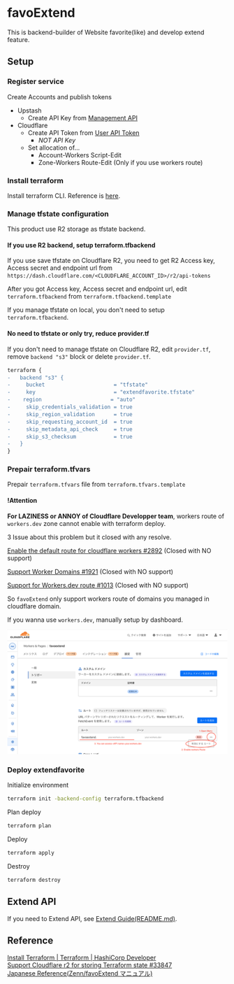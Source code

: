 # favoExtend

This is backend-builder of Website favorite(like) and develop extend feature.

## Setup

### Register service

Create Accounts and publish tokens

- Upstash
  - Create API Key from [Management API](https://console.upstash.com/account/api)
- Cloudflare
  - Create API Token from [User API Token](https://dash.cloudflare.com/profile/api-tokens)
    - _NOT API Key_
  - Set allocation of...
    - Account-Workers Script-Edit
    - Zone-Workers Route-Edit (Only if you use workers route)

### Install terraform

Install terraform CLI. Reference is [here](https://developer.hashicorp.com/terraform/tutorials/aws-get-started/install-cli).

### Manage tfstate configuration

This product use R2 storage as tfstate backend.

#### If you use R2 backend, setup terraform.tfbackend

If you use save tfstate on Cloudflare R2, you need to get R2 Access key, Access secret and endpoint url from `https://dash.cloudflare.com/<CLOUDFLARE_ACCOUNT_ID>/r2/api-tokens`

After you got Access key, Access secret and endpoint url, edit `terraform.tfbackend` from `terraform.tfbackend.template`

If you manage tfstate on local, you don't need to setup `terraform.tfbackend`.

#### No need to tfstate or only try, reduce provider.tf

If you don't need to manage tfstate on Cloudflare R2, edit `provider.tf`, remove `backend "s3"` block or delete `provider.tf`.

```diff
terraform {
-   backend "s3" {
-     bucket                      = "tfstate"
-     key                         = "extendfavorite.tfstate"
-    region                      = "auto"
-     skip_credentials_validation = true
-     skip_region_validation      = true
-     skip_requesting_account_id  = true
-     skip_metadata_api_check     = true
-     skip_s3_checksum            = true
-   }
}
```

### Prepair terraform.tfvars

Prepair `terraform.tfvars` file from `terraform.tfvars.template`

#### !Attention

**For LAZINESS or ANNOY of Cloudflare Developper team**, workers route of `workers.dev` zone cannot enable with terraform deploy.

3 Issue about this problem but it closed with any resolve.

[Enable the default route for cloudflare workers #2892](https://github.com/cloudflare/terraform-provider-cloudflare/issues/2892) (Closed with NO support)

[Support Worker Domains #1921](https://github.com/cloudflare/terraform-provider-cloudflare/issues/2892) (Closed with NO support)

[Support for Workers.dev route #1013](https://github.com/cloudflare/terraform-provider-cloudflare/issues/1013) (Closed with NO support)

So `favoExtend` only support workers route of domains you managed in cloudflare domain.

If you wanna use `workers.dev`, manually setup by dashboard.

![dashboard](.github/manual_workers_route.png)

### Deploy extendfavorite

Initialize environment

```sh
terraform init -backend-config terraform.tfbackend
```

Plan deploy

```sh
terraform plan
```

Deploy

```sh
terraform apply
```

Destroy

```sh
terraform destroy
```

## Extend API

If you need to Extend API, see [Extend Guide(README.md)](/api/src/README.md).

## Reference

[Install Terraform | Terraform | HashiCorp Developer](https://developer.hashicorp.com/terraform/tutorials/aws-get-started/install-cli)    
[Support Cloudflare r2 for storing Terraform state #33847](https://github.com/hashicorp/terraform/issues/33847#issuecomment-1854605813)  
[Japanese Reference(Zenn/favoExtend マニュアル)](https://zenn.dev/nkte8/books/favoextend-manual)  
